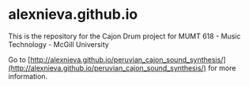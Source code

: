 # alexnieva.github.io
This is the repository for the Cajon Drum project for 
MUMT 618 - Music Technology - McGill University

Go to [http://alexnieva.github.io/peruvian_cajon_sound_synthesis/](http://alexnieva.github.io/peruvian_cajon_sound_synthesis/) for more information.
